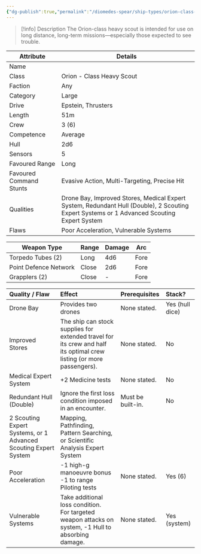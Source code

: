 ```yaml
---
{"dg-publish":true,"permalink":"/diomedes-spear/ship-types/orion-class-heavy-scout/"}
---
```


> [!info] Description
> The Orion-class heavy scout is intended for use on long distance, long-term missions—especially those expected to see trouble.

| Attribute               | Details                                                                                                                                    |
| ----------------------- | ------------------------------------------------------------------------------------------------------------------------------------------ |
| Name                    |                                                                                                                                            |
| Class                   | Orion - Class Heavy Scout                                                                                                                  |
| Faction                 | Any                                                                                                                                        |
| Category                | Large                                                                                                                                      |
| Drive                   | Epstein, Thrusters                                                                                                                         |
| Length                  | 51m                                                                                                                                        |
| Crew                    | 3 (6)                                                                                                                                      |
| Competence              | Average                                                                                                                                    |
| Hull                    | 2d6                                                                                                                                        |
| Sensors                 | 5                                                                                                                                          |
| Favoured Range          | Long                                                                                                                                       |
| Favoured Command Stunts | Evasive Action, Multi-Targeting, Precise Hit                                                                                               |
| Qualities               | Drone Bay, Improved Stores, Medical Expert System, Redundant Hull (Double), 2 Scouting Expert Systems or 1 Advanced Scouting Expert System |
| Flaws                   | Poor Acceleration, Vulnerable Systems                                                                                                      |

| Weapon Type           | Range | Damage | Arc  |
| --------------------- | ----- | ------ | ---- |
| Torpedo Tubes (2)     | Long  | 4d6    | Fore |
| Point Defence Network | Close | 2d6    | Fore |
| Grapplers (2)         | Close | -      | Fore |

| Quality / Flaw                                                  | Effect                                                                                                               | Prerequisites     | Stack?          |
| :-------------------------------------------------------------- | :------------------------------------------------------------------------------------------------------------------- | :---------------- | :-------------- |
| Drone Bay                                                       | Provides two drones                                                                                                  | None stated.      | Yes (hull dice) |
| Improved Stores                                                 | The ship can stock supplies for extended travel for its crew and half its optimal crew listing (or more passengers). | None stated.      | No              |
| Medical Expert System                                           | +2 Medicine tests                                                                                                    | None stated.      | No              |
| Redundant Hull (Double)                                         | Ignore the first loss condition imposed in an encounter.                                                             | Must be built-in. | No              |
| 2 Scouting Expert Systems, or 1 Advanced Scouting Expert System | Mapping, Pathfinding, Pattern Searching, or Scientific Analysis Expert System                                        |                   |                 |
| Poor Acceleration                                               | -1 high-g manoeuvre bonus  <br>-1 to range Piloting tests                                                            | None stated.      | Yes (6)         |
| Vulnerable Systems                                              | Take additional loss condition.<br>For targeted weapon attacks on system, -1 Hull to absorbing damage.               | None stated.      | Yes (system)    |
